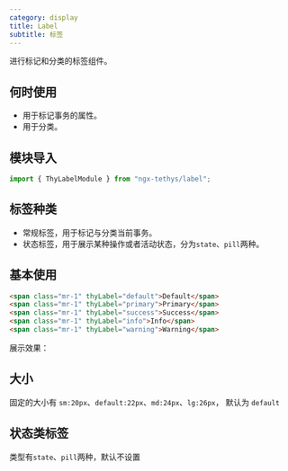 ```yaml
---
category: display
title: Label
subtitle: 标签
---
```



<alert>进行标记和分类的标签组件。</alert>

## 何时使用

- 用于标记事务的属性。
- 用于分类。


## 模块导入
```ts
import { ThyLabelModule } from "ngx-tethys/label";
```


## 标签种类
- 常规标签，用于标记与分类当前事务。
- 状态标签，用于展示某种操作或者活动状态，分为`state`、`pill`两种。



## 基本使用

```html
<span class="mr-1" thyLabel="default">Default</span>
<span class="mr-1" thyLabel="primary">Primary</span>
<span class="mr-1" thyLabel="success">Success</span>
<span class="mr-1" thyLabel="info">Info</span>
<span class="mr-1" thyLabel="warning">Warning</span>
```

展示效果：

<example name="thy-label-basic-example" inline/>


## 大小
  固定的大小有 `sm:20px`、`default:22px`、`md:24px`、`lg:26px`， 默认为 `default`
  <example name="thy-label-size-example" inline/>


## 状态类标签
  类型有`state`、`pill`两种，默认不设置
  <example name="thy-label-type-example" inline/>
   
